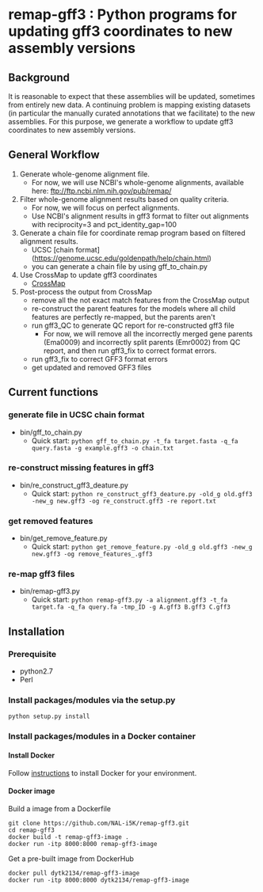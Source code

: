 # remap-gff3 : Python programs for updating gff3 coordinates to new assembly versions
## Background
It is reasonable to expect that these assemblies will be updated, sometimes from entirely new data. A continuing problem is mapping existing datasets (in particular the manually curated annotations that we facilitate) to the new assemblies. For this purpose, we generate a workflow to update gff3 coordinates to new assembly versions.

## General Workflow
1. Generate whole-genome alignment file.
    * For now, we will use NCBI's whole-genome alignments, available here: ftp://ftp.ncbi.nlm.nih.gov/pub/remap/
2. Filter whole-genome alignment results based on quality criteria.
    * For now, we will focus on perfect alignments. 
    * Use NCBI's alignment results in gff3 format to filter out alignments with reciprocity=3 and pct_identity_gap=100
3. Generate a chain file for coordinate remap program based on filtered alignment results.
    * UCSC [chain format] (https://genome.ucsc.edu/goldenpath/help/chain.html)
    * you can generate a chain file by using gff_to_chain.py
4. Use CrossMap to update gff3 coordinates
    * [CrossMap](http://crossmap.sourceforge.net/)
5. Post-process the output from CrossMap
    * remove all the not exact match features from the CrossMap output
    * re-construct the parent features for the models where all child features are perfectly re-mapped, but the parents aren't
    * run gff3_QC to generate QC report for re-constructed gff3 file
        * For now, we will remove all the incorrectly merged gene parents (Ema0009) and incorrectly split parents (Emr0002) from QC report, and then run gff3_fix to correct format errors.
    * run gff3_fix to correct GFF3 format errors
    * get updated and removed GFF3 files

## Current functions
### generate file in UCSC chain format
* bin/gff_to_chain.py
    * Quick start: `python gff_to_chain.py -t_fa target.fasta -q_fa query.fasta -g example.gff3 -o chain.txt`
### re-construct missing features in gff3
* bin/re_construct_gff3_deature.py
    * Quick start: `python re_construct_gff3_deature.py -old_g old.gff3 -new_g new.gff3 -og re_construct.gff3 -re report.txt`
### get removed features
* bin/get_remove_feature.py
    * Quick start: `python get_remove_feature.py -old_g old.gff3 -new_g new.gff3 -og remove_features_.gff3`
### re-map gff3 files
* bin/remap-gff3.py
    * Quick start: `python remap-gff3.py -a alignment.gff3 -t_fa target.fa -q_fa query.fa -tmp_ID -g A.gff3 B.gff3 C.gff3`

## Installation
### Prerequisite
* python2.7
* Perl
### Install packages/modules via the setup.py
```
python setup.py install
```
### Install packages/modules in a Docker container
#### Install Docker
Follow [instructions](https://docs.docker.com/install/) to install Docker for your environment.
#### Docker image
Build a image from a Dockerfile  
```
git clone https://github.com/NAL-i5K/remap-gff3.git
cd remap-gff3
docker build -t remap-gff3-image .
docker run -itp 8000:8000 remap-gff3-image
```
Get a pre-built image from DockerHub
```
docker pull dytk2134/remap-gff3-image
docker run -itp 8000:8000 dytk2134/remap-gff3-image
```
